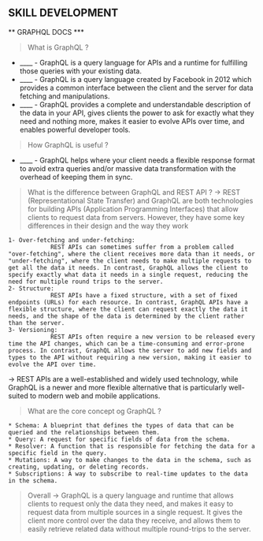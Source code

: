 ## SKILL DEVELOPMENT

** GRAPHQL DOCS \***

> What is GraphQL ?

- \_\_\_\_ - GraphQL is a query language for APIs and a runtime for fulfilling those queries with your existing data.
- \_\_\_\_ - GraphQL is a query language created by Facebook in 2012 which provides a common interface between the client and the server for data fetching and manipulations.
- \_\_\_\_ - GraphQL provides a complete and understandable description of the data in your API, gives clients the power to ask for exactly what they need and nothing more, makes it easier to evolve APIs over time, and enables powerful developer tools.

> How GraphQL is useful ?

- \_\_\_\_ - GraphQL helps where your client needs a flexible response format to avoid extra queries and/or massive data transformation with the overhead of keeping them in sync.

> What is the difference between GraphQL and REST API ?
> -> REST (Representational State Transfer) and GraphQL are both technologies for building APIs (Application Programming Interfaces) that allow clients to request data from servers. However, they have some key differences in their design and the way they work

    1- Over-fetching and under-fetching:
                REST APIs can sometimes suffer from a problem called "over-fetching", where the client receives more data than it needs, or "under-fetching", where the client needs to make multiple requests to get all the data it needs. In contrast, GraphQL allows the client to specify exactly what data it needs in a single request, reducing the need for multiple round trips to the server.
    2- Structure:
                REST APIs have a fixed structure, with a set of fixed endpoints (URLs) for each resource. In contrast, GraphQL APIs have a flexible structure, where the client can request exactly the data it needs, and the shape of the data is determined by the client rather than the server.
    3- Versioning:
                REST APIs often require a new version to be released every time the API changes, which can be a time-consuming and error-prone process. In contrast, GraphQL allows the server to add new fields and types to the API without requiring a new version, making it easier to evolve the API over time.

-> REST APIs are a well-established and widely used technology, while GraphQL is a newer and more flexible alternative that is particularly well-suited to modern web and mobile applications.

> What are the core concept og GraphQL ?

    * Schema: A blueprint that defines the types of data that can be queried and the relationships between them.
    * Query: A request for specific fields of data from the schema.
    * Resolver: A function that is responsible for fetching the data for a specific field in the query.
    * Mutations: A way to make changes to the data in the schema, such as creating, updating, or deleting records.
    * Subscriptions: A way to subscribe to real-time updates to the data in the schema.

> Overall
> -> GraphQL is a query language and runtime that allows clients to request only the data they need, and makes it easy to request data from multiple sources in a single request. It gives the client more control over the data they receive, and allows them to easily retrieve related data without multiple round-trips to the server.

